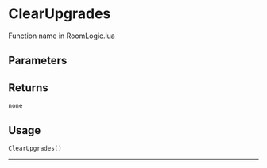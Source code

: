 # ClearUpgrades
Function name in RoomLogic.lua
## Parameters

## Returns
`none`
## Usage
```lua
ClearUpgrades()
```
---
